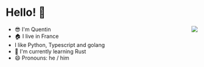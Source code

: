 # Hello! :wave:

<img align="right" src="https://github-readme-stats.vercel.app/api?username=Vatoth&show_icons=true">

- :sunglasses: I'm Quentin
- :house: I live in France
- I like Python, Typescript and golang
- 🌱 I'm currently learning Rust
- 😄 Pronouns: he / him
